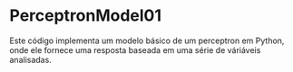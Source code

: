 # PerceptronModel01

Este código implementa um modelo básico de um perceptron em Python, onde ele fornece uma resposta baseada em uma série de váriáveis analisadas. 
